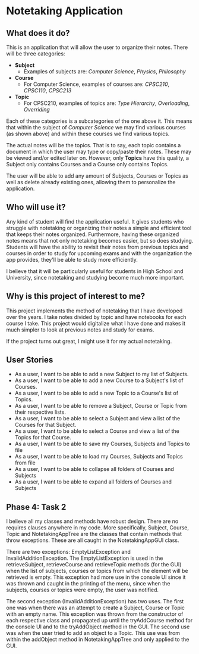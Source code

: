 # Notetaking Application

## What does it do?

This is an application that will allow the user to organize their notes. There will be three categories:
- **Subject** 
    - Examples of subjects are: *Computer Science*, *Physics*, *Philosophy*
- **Course** 
    - For Computer Science, examples of courses are: *CPSC210*, *CPSC110*, *CPSC213*
- **Topic** 
    - For CPSC210, examples of topics are: *Type Hierarchy*, *Overloading*, *Overriding*
    
Each of these categories is a subcategories of the one above it. This means that within the subject of 
*Computer Science* we may find various courses (as shown above) and within these courses we find various topics.

The actual notes will be the topics. That is to say, each topic contains a document in which the user may type or
copy/paste their notes. These may be viewed and/or edited later on. However, only **Topics** have this quality, a 
Subject only contains Courses and a Course only contains Topics.

The user will be able to add any amount of Subjects, Courses or Topics as well as delete already existing ones, allowing
them to personalize the application.


## Who will use it?

Any kind of student will find the application useful. It gives students who struggle with notetaking or organizing their
notes a simple and efficient tool that keeps their notes organized. Furthermore, having these organized notes means that
not only notetaking becomes easier, but so does studying. Students will have the ability to revisit their notes from
previous topics and courses in order to study for upcoming exams and with the organization the app provides, they'll be
able to study more efficiently.

I believe that it will be particularly useful for students in High School and University, since notetaking and studying
become much more important.

## Why is this project of interest to me?

This project implements the method of notetaking that I have developed over the years. I take notes divided by topic and
have notebooks for each course I take. This project would digitalize what I have done and makes it much simpler to
look at previous notes and study for exams.

If the project turns out great, I might use it for my actual notetaking.

## User Stories
- As a user, I want to be able to add a new Subject to my list of Subjects.
- As a user, I want to be able to add a new Course to a Subject's list of Courses.
- As a user, I want to be able to add a new Topic to a Course's list of Topics.
- As a user, I want to be able to remove a Subject, Course or Topic from their respective lists.
- As a user, I want to be able to select a Subject and view a list of the Courses for that Subject.
- As a user, I want to be able to select a Course and view a list of the Topics for that Course.
- As a user, I want to be able to save my Courses, Subjects and Topics to file
- As a user, I want to be able to load my Courses, Subjects and Topics from file
- As a user, I want to be able to collapse all folders of Courses and Subjects 
- As a user, I want to be able to expand all folders of Courses and Subjects

## Phase 4: Task 2
I believe all my classes and methods have robust design. There are no requires clauses anywhere in my code. More
specifically, Subject, Course, Topic and NotetakingAppTree are the classes that contain methods that throw exceptions.
These are all caught in the NotetakingAppGUI class.

There are two exceptions: EmptyListException and InvalidAdditionException. The EmptyListException is used in the
retrieveSubject, retrieveCourse and retrieveTopic methods (for the GUI) when the list of subjects, courses or topics
from which the element will be retrieved is empty. This exception had more use in the console UI since it was thrown and
caught in the printing of the menu, since when the subjects, courses or topics were empty, the user was notified.

The second exception (InvalidAdditionException) has two uses. The first one was when there was an attempt to create
a Subject, Course or Topic with an empty name. This exception was thrown from the constructor of each respective class
and propagated up until the tryAddCourse method for the console UI and to the tryAddObject method in the GUI. The 
second use was when the user tried to add an object to a Topic. This use was from within the addObject method in 
NotetakingAppTree and only applied to the GUI.